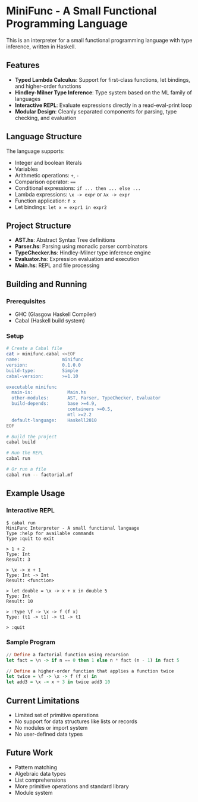 # MiniFunc - A Small Functional Programming Language

This is an interpreter for a small functional programming language with type inference, written in Haskell.

## Features

* **Typed Lambda Calculus**: Support for first-class functions, let bindings, and higher-order functions
* **Hindley-Milner Type Inference**: Type system based on the ML family of languages
* **Interactive REPL**: Evaluate expressions directly in a read-eval-print loop
* **Modular Design**: Cleanly separated components for parsing, type checking, and evaluation

## Language Structure

The language supports:

* Integer and boolean literals
* Variables 
* Arithmetic operations: `+`, `-`
* Comparison operator: `==`
* Conditional expressions: `if ... then ... else ...`
* Lambda expressions: `\x -> expr` or `λx -> expr`
* Function application: `f x`
* Let bindings: `let x = expr1 in expr2`

## Project Structure

* **AST.hs**: Abstract Syntax Tree definitions
* **Parser.hs**: Parsing using monadic parser combinators
* **TypeChecker.hs**: Hindley-Milner type inference engine
* **Evaluator.hs**: Expression evaluation and execution
* **Main.hs**: REPL and file processing

## Building and Running

### Prerequisites

* GHC (Glasgow Haskell Compiler)
* Cabal (Haskell build system)

### Setup

```bash
# Create a Cabal file
cat > minifunc.cabal <<EOF
name:                minifunc
version:             0.1.0.0
build-type:          Simple
cabal-version:       >=1.10

executable minifunc
  main-is:             Main.hs
  other-modules:       AST, Parser, TypeChecker, Evaluator
  build-depends:       base >=4.9,
                       containers >=0.5,
                       mtl >=2.2
  default-language:    Haskell2010
EOF

# Build the project
cabal build

# Run the REPL
cabal run

# Or run a file
cabal run -- factorial.mf
```

## Example Usage

### Interactive REPL

```
$ cabal run
MiniFunc Interpreter - A small functional language
Type :help for available commands
Type :quit to exit

> 1 + 2
Type: Int
Result: 3

> \x -> x + 1
Type: Int -> Int
Result: <function>

> let double = \x -> x + x in double 5
Type: Int
Result: 10

> :type \f -> \x -> f (f x)
Type: (t1 -> t1) -> t1 -> t1

> :quit
```

### Sample Program

```haskell
// Define a factorial function using recursion
let fact = \n -> if n == 0 then 1 else n * fact (n - 1) in fact 5

// Define a higher-order function that applies a function twice
let twice = \f -> \x -> f (f x) in
let add3 = \x -> x + 3 in twice add3 10
```

## Current Limitations

* Limited set of primitive operations
* No support for data structures like lists or records
* No modules or import system
* No user-defined data types

## Future Work

* Pattern matching
* Algebraic data types
* List comprehensions 
* More primitive operations and standard library
* Module system
